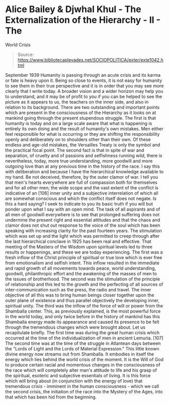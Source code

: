 # Alice Bailey & Djwhal Khul - The Externalization of the Hierarchy - II - The
World Crisis

> Source: https://www.bibliotecapleyades.net/SOCIOPOLITICA/exter/exte1042.html

September 1939
Humanity is passing through an acute crisis and its karma or fate is heavy upon it. Being so close to events, it is not easy for humanity to see them in their true perspective and it is in order that you may see more clearly that I write today. A broader vision and a wider horizon may help you to understand, and it may be of profit to you if you can be helped to see the picture as it appears to us, the teachers on the inner side, and also in relation to its background.
There are two outstanding and important points which are present in the consciousness of the Hierarchy as it looks on at mankind going through the present stupendous struggle. The first is that humanity is today and on a large scale aware that what is happening is entirely its own doing and the result of humanity's own mistakes. Men either feel responsible for what is occurring or they are shifting the responsibility openly and deliberately on to shoulders other than their own. Of these endless and age-old mistakes, the Versailles Treaty is only the symbol and the practical focal point.
The second fact is that in spite of war and separation, of cruelty and of passions and selfishness running wild, there is nevertheless, today, more true understanding, more goodwill and more outgoing love than at any previous time in the history of the race. I say this with deliberation and because I have the hierarchical knowledge available to my hand. Be not deceived, therefore, by the outer clamor of war. I tell you that men's hearts everywhere are full of compassion both for themselves and for all other men; the wide scope and the vast extent of the conflict is indicative of an [106] inner unity and a subjective interrelation of which all are somewhat conscious and which the conflict itself does not negate. Is this a hard saying? I seek to indicate to you its basic truth if you will but ponder upon what I say with an open mind. The task of all aspirants and of all men of goodwill everywhere is to see that prolonged suffering does not undermine the present right and essential attitudes and that the chaos and clamor does not shut out response to the voice of the soul which has been speaking with increasing clarity for the past fourteen years. The stimulation which was set up and the light which was permitted to creep through after the last hierarchical conclave in 1925 has been real and effective. That meeting of the Masters of the Wisdom upon spiritual levels led to three results or happenings, and these we are today experiencing.
The first was a fresh inflow of the Christ principle of spiritual or true love which is ever free from emotionalism and selfish intent. This inflow resulted in the immediate and rapid growth of all movements towards peace, world understanding, goodwill, philanthropic effort and the awakening of the masses of men to the issues of brotherhood.
The second was the stimulation of the principle of relationship and this led to the growth and the perfecting of all sources of inter-communication such as the press, the radio and travel. The inner objective of all this was to bring human beings closer together upon the outer plane of existence and thus parallel objectively the developing inner, spiritual unity.
The third was the inflow of the force of will or power from the Shamballa center. This, as previously explained, is the most powerful force in the world today, and only twice before in the history of mankind has this Shamballa energy made its appearance and caused its presence to be felt through the tremendous changes which were brought about. Let us recapitulate briefly.
The first time was during the great human crisis which occurred at the time of the individualization of men in ancient Lemuria. [107]
The second time was at the time of the struggle in Atlantean days between the "Lords of Light and the Lords of Material Expression."
This little known divine energy now streams out from Shamballa. It embodies in itself the energy which lies behind the world crisis of the moment. It is the Will of God to produce certain racial and momentous changes in the consciousness of the race which will completely alter man's attitude to life and his grasp of the spiritual, esoteric and subjective essentials of living. It is this force which will bring about (in conjunction with the energy of love) that tremendous crisis - imminent in the human consciousness - which we call the second crisis, the initiation of the race into the Mystery of the Ages, into that which has been hid from the beginning.
